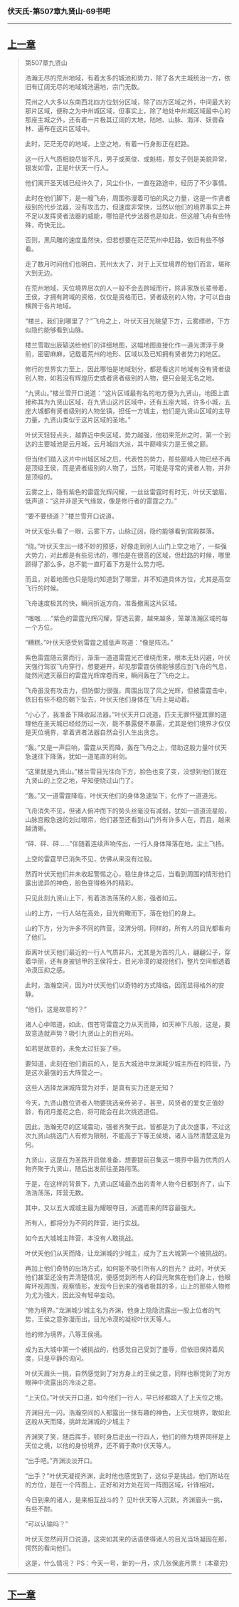 ### 伏天氏-第507章九贤山-69书吧

--------
[上一章](./70b271b576be02a3b6114c140ab53fdc.md)
--------


>
>
>
>第507章九贤山
>
>浩瀚无尽的荒州地域，有着太多的城池和势力，除了各大主城统治一方，依旧有辽阔无尽的地域城池遍地，宗门无数。
>
>荒州之人大多以东南西北四方位划分区域，除了四方区域之外，中间最大的那片区域，便称之为中州城区域，但事实上，除了地处中州城区域最中心的那座主城之外，还有着一片极其辽阔的大地，陆地、山脉、海洋、妖兽森林、遍布在这片区域中。
>
>此时，茫茫无尽的地域，上空之地，有着一行身影正在赶路。
>
>这一行人气质相貌尽皆不凡，男子或英俊、或魁梧，那女子则是美貌异常，银发如雪，正是叶伏天一行人。
>
>他们离开圣天城已经许久了，风尘仆仆，一直在路途中，经历了不少事情。
>
>此时在他们脚下，是一艘飞舟，周围弥漫着可怕的风之力量，这是一件贤者级别的代步法器，没有攻击力，但速度非常快，当然以他们的境界事实上并不足以发挥贤者法器的威能，哪怕是代步法器也是如此，但这艘飞舟有些特殊，奇快无比。
>
>否则，黑风雕的速度虽然快，但若想要在茫茫荒州中赶路，依旧有些不够看。
>
>走了数月时间他们也明白，荒州太大了，对于上天位境界的他们而言，堪称大到无边。
>
>在荒州地域，天位境界层次的人一般不会去跨域而行，除非家族长辈带着，王侯，才拥有跨域的资格，仅仅是资格而已，贤者级别的人物，才可以自由横跨于各片地域。
>
>“楼兰，我们到哪里了？”飞舟之上，叶伏天目光眺望下方，云雾缥缈，下方似隐约能够看到山脉。
>
>楼兰雪取出辰辕送给他们的详细地图，这幅地图直接化作一道光漂浮于身前，密密麻麻，记载着荒州的地形、区域以及已知拥有贤者势力的地区。
>
>修行的世界实力至上，因此哪怕是地域划分，都是看这片地域有没有贤者级别人物，如若没有辉煌历史或者贤者级别的人物，便只会是无名之地。
>
>“九贤山。”楼兰雪开口说道：“这片区域最有名的地方便为九贤山，地图上直接称其为九贤山区域，在九贤山这片区域中，还有五座大城，许多小城，五座大城都有贤者级别的人物坐镇，担任一方城主，他们是九贤山区域的主导力量，九贤山类似于这片区域的圣地。”
>
>叶伏天轻轻点头，越靠近中央区域，势力越强，他初来荒州之时，第一个到达的主要城池是云月城，云月城四大派，其中巅峰实力是王侯之巅。
>
>但当他们踏入这片中州城区域之后，代表性的势力，那些巅峰人物已经不再是顶级王侯，而是贤者级别的人物了，当然，可能是寻常的贤者人物，并非是顶级的。
>
>云雾之上，隐有紫色的雷霆光辉闪耀，一丝丝雷霆时有时无，叶伏天皱眉，低声道：“这并非是天气缘故，像是修行者的雷霆之力。”
>
>“要不要绕道？”楼兰雪开口说道。
>
>叶伏天低头看了一眼，云雾下方，山脉辽阔，隐约能够看到宫殿群落。
>
>“绕。”叶伏天生出一缕不妙的预感，好像走到别人山门上空之地了，一些强大势力，对此都是有些忌讳的，哪怕是在很高的区域，但赶路的时候，哪里顾得了那么多，总不能一直盯着下方是什么势力吧。
>
>而且，对着地图也只是隐约知道到了哪里，并不知道具体方位，尤其是高空飞行的时候。
>
>飞舟速度极其的快，瞬间折返方向，准备撤离这片区域。
>
>“嗤嗤……”紫色的雷霆光辉闪耀，穿透云雾，越来越多，笼罩浩瀚区域的每一个方位。
>
>“糟糕。”叶伏天感受到雷霆之威低声骂道：“像是阵法。”
>
>紫色雷霆随云雾而行，渐渐一道道雷霆光芒缠绕而来，根本无处闪避，叶伏天强行驾驭飞舟穿行，想要避开，却见那雷霆仿佛能够感应到飞舟的气息，陡然间遮天蔽日的雷霆光辉席卷而来，瞬间轰在了飞舟之上。
>
>飞舟虽没有攻击力，但防御力很强，周围出现了风之光辉，但被雷霆击中，依旧有些不稳的朝下坠去，叶伏天他们身体在飞舟上晃动着。
>
>“小心了，我准备下降收起法器。”叶伏天开口说道，匹夫无罪怀璧其罪的道理他在圣天城已经经历过一次，能不暴露便不暴露，尤其是他们境界才仅仅是天位境界，拿着贤者法器自然会引人生出贪念。
>
>“轰。”又是一声巨响，雷霆从天而降，轰在飞舟之上，借助这股力量叶伏天急速往下降落，犹如一道笔直的利剑。
>
>“这里就是九贤山。”楼兰雪目光往向下方，脸色也变了变，没想到他们就在九贤山的上空之地，早知便绕过山门了。
>
>“轰。”又一道雷霆降临，叶伏天他们的身体急速坠下，化作了一道道光。
>
>飞舟消失不见，但诸人俯冲而下的势头丝毫没有减弱，犹如一道道流星般，山脉宫殿急速的划过眼帘，他们甚至还看到山门外有许多人在，而且，越来越清晰。
>
>“砰、砰、砰……”伴随着连续声响传出，一行人身体降落在地，尘土飞扬。
>
>上空的雷霆早已消失不见，仿佛从来没有过般。
>
>然而叶伏天他们并未收起警惕之心，稳住身体之后，当看到周围的情形他们露出诡异的神色，脸色变得格外的精彩。
>
>只见此刻九贤山上下，有着浩浩荡荡的人影，强者如云。
>
>山的上方，一行人站在高处，目光俯瞰而下，落在他们的身上。
>
>山的下方，分为许多不同的阵营，泾渭分明，同样的，所有人的目光都看向了他们。
>
>距离叶伏天他们最近的一行人气质非凡，尤其是为首的几人，翩翩公子，穿着华丽，还有身披铠甲的王侯将士，目光冷漠的凝视他们，整片空间都透着冷漠压抑之感。
>
>此时，浩瀚空间，因为叶伏天他们以奇特的方式降临，因而显得格外的安静。
>
>“他们，这是故意的？”
>
>诸人心中暗道，如此，借苍穹雷霆之力从天而降，如天神下凡般，这是，要故意造就声势？吸引九贤山上的目光吗。
>
>如若是故意的，未免太过狂妄了些。
>
>要知道，此刻在他们面前的人，是五大城池中龙渊城少城主所在的阵营，乃是这次最强的五大阵营之一。
>
>这些人选择龙渊城阵营为对手，是真有实力还是无知？
>
>今天，九贤山数位贤者人物要挑选亲传弟子，甚至，风贤者的爱女正值妙龄，有闭月羞花之色，将可能会在此次挑选道侣。
>
>因此，浩瀚无尽的区域震动，强者齐聚于此，皆都是为了此次盛事，不过这次九贤山挑选门人有修为限制，不能高于下等王侯境，诸人当然清楚这是为何。
>
>九贤山，这是在为圣路开启做准备，想要提前召集这一境界中最为优秀的人物齐聚于九贤山，随后出发前往圣路闯荡。
>
>于是，在这样的背景下，九贤山区域最杰出的青年人物今日都到齐了，山下浩浩荡荡，阵营无数。
>
>其中，又以五大城城主最为耀眼夺目，派遣而来的阵容最强大。
>
>所有人，都将分为不同的阵营，进行实战。
>
>如今五大城城主阵营，本没有人敢挑战。
>
>叶伏天他们从天而降，让龙渊城的少城主，成为了五大城第一个被挑战的。
>
>再加上他们奇特的出场方式，如何能不吸引所有人的目光？
>此时，叶伏天他们甚至还没有弄清楚情况，便感觉到所有人的目光聚焦在他们身上，他眼眸环视周围，观察情形，发现今日到来的强者极其的多，山上的那些人物修为尤为强大，因此没有轻举妄动。
>
>“修为境界。”龙渊城少城主名为齐渊，他身上隐隐流露出一股上位者的气势，王侯之意弥漫而出，目光冷漠的凝视叶伏天等人。
>
>他的修为境界，八等王侯境。
>
>成为五大城中第一个被挑战的，他感觉自己受到了羞辱，但依旧保持着风度，只是平静的询问。
>
>叶伏天眉头一挑，自然感觉到了对方身上的王侯之意，同样也察觉到了对方眼神中流露出的冷淡之意。
>
>“上天位。”叶伏天开口道，如今他们一行人，早已经都踏入了上天位之境。
>
>齐渊目光一闪，浩瀚空间的人都露出一抹有趣的神色，上天位境界，敢如此这般从天而降，挑衅龙渊城的少城主？
>
>齐渊笑了笑，随后挥手，顿时身后走出一行四人，他们的修为境界同样是上天位之境，以他的身份境界，还不屑于欺叶伏天等人。
>
>“出手吧。”齐渊淡淡开口。
>
>“出手？”叶伏天凝视齐渊，此时他也感觉到了，这似乎是挑战，他们所站在的方位，是在一个阵图上，正好和对方处在同一阵图区域，针锋相对。
>
>今日到来的诸人，是来相互战斗的？
>见叶伏天等人沉默，齐渊眉头一挑，有些不耐。
>
>“可以认输吗？”
>
>叶伏天忽然间开口说道，这突如其来的话语使得诸人的目光当场凝固在那，愕然的看向他们。
>
>这是，什么情况？
>PS：今天一号，新的一月，求几张保底月票！
>(本章完)
>
>

--------
[下一章](./4c97e2b6f2718c619721bdfa8f6f2394.md)
--------
